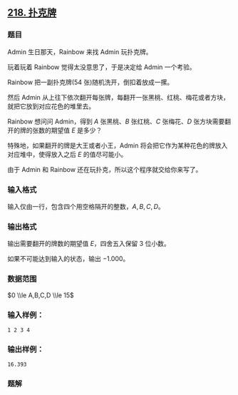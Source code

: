 ## [218\. 扑克牌](https://www.acwing.com/problem/content/220/)

### 题目

Admin 生日那天，Rainbow 来找 Admin 玩扑克牌。

玩着玩着 Rainbow 觉得太没意思了，于是决定给 Admin 一个考验。

Rainbow 把一副扑克牌($54$ 张)随机洗开，倒扣着放成一摞。

然后 Admin 从上往下依次翻开每张牌，每翻开一张黑桃、红桃、梅花或者方块，就把它放到对应花色的堆里去。

Rainbow 想问问 Admin，得到 $A$ 张黑桃、$B$ 张红桃、$C$ 张梅花、$D$ 张方块需要翻开的牌的张数的期望值 $E$ 是多少？

特殊地，如果翻开的牌是大王或者小王，Admin 将会把它作为某种花色的牌放入对应堆中，使得放入之后 $E$ 的值尽可能小。

由于 Admin 和 Rainbow 还在玩扑克，所以这个程序就交给你来写了。

### 输入格式

输入仅由一行，包含四个用空格隔开的整数，$A,B,C,D$。

### 输出格式

输出需要翻开的牌数的期望值 $E$，四舍五入保留 $3$ 位小数。

如果不可能达到输入的状态，输出 $-1.000$。

### 数据范围

$0 \\le A,B,C,D \\le 15$

### 输入样例：

```
1 2 3 4
```

### 输出样例：

```
16.393
```

### 题解

